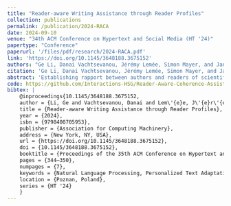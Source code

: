 ```yaml
---
title: "Reader-aware Writing Assistance through Reader Profiles"
collection: publications
permalink: /publication/2024-RACA
date: 2024-09-10
venue: "34th ACM Conference on Hypertext and Social Media (HT '24)"
papertype: "Conference"
paperurl: '/files/pdf/research/2024-RACA.pdf'
link: 'https://doi.org/10.1145/3648188.3675152' 
authors: "Ge Li, Danai Vachtsevanou, Jérémy Lemée, Simon Mayer, and Jannis Strecker"
citation: 'Ge Li, Danai Vachtsevanou, Jérémy Lemée, Simon Mayer, and Jannis Strecker. 2024.2024. Reader-aware Writing Assistance through Reader Profiles. In 34th ACM Conference on Hypertext and Social Media (HT ’24), September 10–13, 2024, Poznań, Poland. ACM, New York, NY, USA, 7 pages.'
abstract: 'Establishing rapport between authors and readers of scientific texts is essential for supporting readers in understanding texts as intended, facilitating socio-discursive practices within disciplinary communities, and helping in identifying interdisciplinary links among scientific writings.We propose a Reader-aware Congruence Assistant (RaCA), which supports writers to create texts that are adapted to target readers. Similar to user-centered design which is based on user profiles, RaCA features reader-centered writing through reader profiles that are dynamically computed from information discovered through academic search engines. Our assistant then leverages large language models to measure the congruence of a written text with a given reader profile, and provides feedback to the writer. We demonstrate our approach with an implemented prototype that illustrates how RaCA exploits information available on the Web to construct reader profiles, assesses writer-reader congruence and offers writers color-coded visual feedback accordingly. We argue that our approach to reader-oriented scientific writing paves the way towards the more personalized interaction of readers and writers with scientific content, and discuss how integration with Semantic Web technologies and Adaptive User Interface design can help materialize this vision within an ever-growing Web of scientific ideas, proof, and discourse.'
code: https://github.com/Interactions-HSG/Reader-Aware-Coherence-Assistant
bibtex: |
    @inproceedings{10.1145/3648188.3675152,
    author = {Li, Ge and Vachtsevanou, Danai and Lem\'{e}e, J\'{e}r\'{e}my and Mayer, Simon and Strecker, Jannis},
    title = {Reader-aware Writing Assistance through Reader Profiles},
    year = {2024},
    isbn = {9798400705953},
    publisher = {Association for Computing Machinery},
    address = {New York, NY, USA},
    url = {https://doi.org/10.1145/3648188.3675152},
    doi = {10.1145/3648188.3675152},
    booktitle = {Proceedings of the 35th ACM Conference on Hypertext and Social Media},
    pages = {344–350},
    numpages = {7},
    keywords = {Natural Language Processing, Personalized Text Adaptation, Reader Profile, Text Congruence},
    location = {Poznan, Poland},
    series = {HT '24}
    }
---
```


